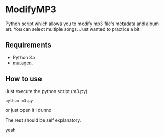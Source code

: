 # ModifyMP3
Python script which allows you to modify mp3 file's metadata and album art. You can select multiple songs.
Just wanted to practice a bit.

## Requirements
- Python 3.x.
- [mutagen](https://mutagen.readthedocs.io/en/latest/).

## How to use
Just execute the python script (m3.py)

```
python m3.py
```

or just open it i dunno

The rest should be self explanatory.

yeah
